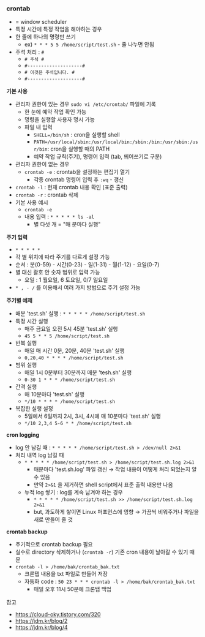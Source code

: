 
### crontab
- = window scheduler
- 특정 시간에 특정 작업을 해야하는 경우
- 한 줄에 하나의 명령만 쓰기
  - ex) `* * * 5 5 /home/script/test.sh` - 줄 나누면 안됨
- 주석 처리 : `#`
  - `# 주석 #`
  - `#--------------------#`
  - `# 이것은 주석입니다. #`
  - `#--------------------#`

<b>기본 사용</b>
- 관리자 권한이 있는 경우 `sudo vi /etc/crontab/` 파일에 기록
  - 한 눈에 예약 작업 확인 가능
  - 명령을 실행할 사용자 명시 가능
  - 파일 내 입력
    - `SHELL=/bin/sh` : cron을 실행할 shell
    - `PATH=/usr/local/sbin:/usr/local/bin:/sbin:/bin:/usr/sbin:/usr/bin`: cron을 실행할 때의 PATH
    - 예약 작업 규칙(주기), 명령어 입력 (tab, 띄어쓰기로 구분)
- 관리자 권한이 없는 경우
  - `crontab -e` : crontab을 설정하는 편집기 열기
    - 각종 crontab 명령어 입력 후 `:wq` - 갱신
- `crontab -l` : 현재 crontab 내용 확인 (표준 출력)
- `crontab -r` : crontab 삭제
- 기본 사용 예시
  - `crontab -e`
  - 내용 입력 : `* * * * * ls -al`
    - 별 다섯 개 = "매 분마다 실행" 

<b>주기 입력</b>
- `* * * * *`
- 각 별 위치에 따라 주기를 다르게 설정 가능
- 순서 : 분(0-59) - 시간(0-23) - 일(1-31) - 월(1-12) - 요일(0-7)
- 별 대신 괄호 안 숫자 범위로 입력 가능
  - 요일 : 1 월요일, 6 토요일, 0/7 일요일
- `* , - /` 를 이용해서 여러 가지 방법으로 주기 설정 가능

<b>주기별 예제</b>
- 매분 'test.sh' 실행 : `* * * * * /home/script/test.sh`
- 특정 시간 실행
  - 매주 금요일 오전 5시 45분 'test.sh' 실행
  - `45 5 * * 5 /home/script/test.sh`
- 반복 실행
  - 매일 매 시간 0분, 20분, 40분 'test.sh' 실행
  - `0,20,40 * * * * /home/script/test.sh`
- 범위 실행
  - 매일 1시 0분부터 30분까지 매분 'tesh.sh' 실행
  - `0-30 1 * * * /home/script/test.sh`
- 간격 실행
  - 매 10분마다 'test.sh' 실행
  - `*/10 * * * * /home/script/test.sh`
- 복잡한 실행 설정
  - 5일에서 6일까지 2시, 3시, 4시에 매 10분마다 'test.sh' 실행
  - `*/10 2,3,4 5-6 * * /home/script/test.sh`

<b>cron logging</b>
- log 안 남길 때 : `* * * * * /home/script/test.sh > /dev/null 2>&1`
- 처리 내역 log 남길 때
  - `* * * * * /home/script/test.sh > /home/script/test.sh.log 2>&1`
    - 매분마다 'test.sh.log' 파일 갱신 → 작업 내용이 어떻게 처리 되었는지 알 수 있음
    - 만약 `2>&1` 을 제거하면 shell script에서 표준 출력 내용만 나옴
  - 누적 log 쌓기 : log를 계속 남겨야 하는 경우
    - `* * * * * /home/script/test.sh >> /home/script/test.sh.log 2>&1`
    - but, 과도하게 쌓이면 Linux 퍼포먼스에 영향 → 가끔씩 비워주거나 파일을 새로 만들어 줄 것

<b>crontab backup</b>
- 주기적으로 crontab backup 필요
- 실수로 directory 삭제하거나 (`crontab -r`) 기존 cron 내용이 날아갈 수 있기 때문
- `crontab -l > /home/bak/crontab_bak.txt`
  - 크론탭 내용을 txt 파일로 만들어 저장
  - 자동화 code : `50 23 * * * crontab -l > /home/bak/crontab_bak.txt`
    - 매일 오후 11시 50분에 크론탭 백업

참고
- https://cloud-oky.tistory.com/320
- https://jdm.kr/blog/2
- https://jdm.kr/blog/4

